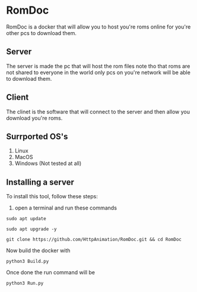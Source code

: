 # RomDoc
RomDoc is a docker that will allow you to host you're roms online for you're other pcs to download them.

## Server
The server is made the pc that will host the rom files note tho that roms are not shared to everyone in the world only pcs on you're network will be able to download them.

## Client
The clinet is the software that will connect to the server and then allow you download you're roms.

## Surrported OS's
1) Linux 
2) MacOS
3) Windows (Not tested at all)

## Installing a server
To install this tool, follow these steps:
1) open a terminal and run these commands
```
sudo apt update
```

```
sudo apt upgrade -y
```

```
git clone https://github.com/HttpAnimation/RomDoc.git && cd RomDoc
```

Now build the docker with

```
python3 Build.py
```

Once done the run command will be

```
python3 Run.py
```